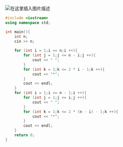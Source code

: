 ![在这里插入图片描述](https://pic.2ge.org/cdn/?url=https://img-blog.csdnimg.cn/20210715142514468.png?x-oss-process=image/watermark,type_ZmFuZ3poZW5naGVpdGk,shadow_10,text_aHR0cHM6Ly9ibG9nLmNzZG4ubmV0L1BhbkRhb3hpMjAyMA==,size_16,color_FFFFFF,t_70)

```cpp
#include <iostream>
using namespace std;

int main(){
	int n;
	cin >> n;
	
	for (int i = 1;i <= n;i ++){
		for (int j = 1;j <= n - i;j ++){
			cout << " ";
		}
		for (int k = 1;k <= 2 * i - 1;k ++){
			cout << "*";
		}
		cout << endl;
	}
	for (int i = 1;i <= n - 1;i ++){
		for (int j = 1;j <= i;j ++){
			cout << " ";
		}
		for (int k = 1;k <= 2 * (n - i) - 1;k ++){
			cout << "*";
		}
		cout << endl;
	}
	return 0;
} 
```

